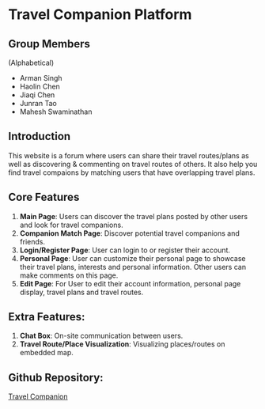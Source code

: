 # **Travel Companion Platform**

## Group Members
(Alphabetical)
- Arman Singh
- Haolin Chen
- Jiaqi Chen
- Junran Tao
- Mahesh Swaminathan


## Introduction

This website is a forum where users can share their travel routes/plans
as well as discovering & commenting on travel routes of others. It also 
help you find travel compaions by matching users that have overlapping 
travel plans.


## Core Features
1. **Main Page**: Users can discover the travel plans posted by other users 
and look for travel companions.
2. **Companion Match Page**: Discover potential travel companions and friends.
3. **Login/Register Page**: User can login to or register their account.
4. **Personal Page**: User can customize their personal page to showcase 
their travel plans, interests and personal information. Other users can make 
comments on this page.
5. **Edit Page**: For User to edit their account information, personal page 
display, travel plans and travel routes.

## Extra Features:
1. **Chat Box**: On-site communication between users.
2. **Travel Route/Place Visualization**: Visualizing places/routes on embedded map.


## Github Repository:
[Travel Companion](https://github.com/TOXXXX/TravelCompanion)
